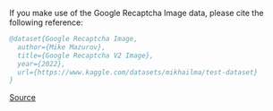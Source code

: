 If you make use of the Google Recaptcha Image data, please cite the following reference:

``` bibtex 
@dataset{Google Recaptcha Image,
  author={Mike Mazurov},
  title={Google Recaptcha V2 Image},
  year={2022},
  url={https://www.kaggle.com/datasets/mikhailma/test-dataset}
}
```

[Source](https://www.kaggle.com/datasets/mikhailma/test-dataset)